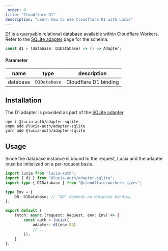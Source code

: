 ```yaml
---
_order: 0
title: "Cloudflare D1"
description: "Learn how to use Cloudflare D1 with Lucia"
---
```


[D1](https://developers.cloudflare.com/d1/) is a queryable relational database available within Cloudflare Workers. Refer to the [SQLite adapter](/adapters/sqlite) page for the schema.

```ts
const d1 = (database: D1Database) => () => Adapter;
```

#### Parameter

| name     | type         | description           |
| -------- | ------------ | --------------------- |
| database | `D1Database` | Cloudflare D1 binding |

## Installation

The D1 adapter is provided as part of the [SQLite adapter](/adapters/sqlite).

```
npm i @lucia-auth/adapter-sqlite
pnpm add @lucia-auth/adapter-sqlite
yarn add @lucia-auth/adapter-sqlite
```

## Usage

Since the database instance is bound to the request, Lucia and the adapter must be initialized on a per-request basis.

```ts
import lucia from "lucia-auth";
import { d1 } from "@lucia-auth/adapter-sqlite";
import type { D1Database } from "@cloudflare/workers-types";

type Env = {
	DB: D1Database; // "DB" depends on database binding
};

export default {
	fetch: async (request: Request, env: Env) => {
		const auth = lucia({
			adapter: d1(env.DB)
			// ...
		});
	}
};
```
